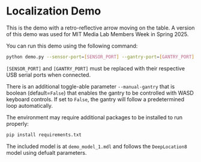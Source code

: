 # Localization Demo

This is the demo with a retro-reflective arrow moving on the table.
A version of this demo was used for MIT Media Lab Members Week in Spring 2025.

You can run this demo using the following command:

```bash
python demo.py --sensor-port=[SENSOR_PORT] --gantry-port=[GANTRY_PORT]
```

`[SENSOR_PORT]` and `[GANTRY_PORT]` must be replaced with their respective USB serial ports when connected.

There is an additional toggle-able parameter `--manual-gantry` that is boolean (default=`False`) that enables the gantry to be controlled with WASD keyboard controls. If set to `False`, the gantry will follow a predetermined loop automatically.

The environment may require additional packages to be installed to run properly:

```bash
pip install requirements.txt
```

The included model is at `demo_model_1.mdl` and follows the `DeepLocation8` model using defualt parameters.
